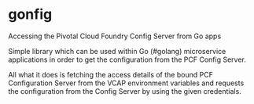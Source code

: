 # gonfig
Accessing the Pivotal Cloud Foundry Config Server from Go apps

Simple library which can be used within Go (#golang) microservice applications in order to get the
configuration from the PCF Config Server.

All what it does is fetching the access details of the bound PCF Configuration Server from the
VCAP environment variables and requests the configuration from the Config Server by using the given
credentials.
